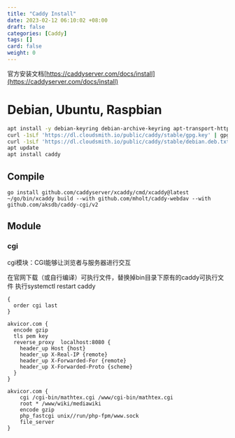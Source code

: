 ```yaml
---
title: "Caddy Install"
date: 2023-02-12 06:10:02 +08:00
draft: false
categories: [Caddy]
tags: []
card: false
weight: 0
---
```


官方安装文档[https://caddyserver.com/docs/install](https://caddyserver.com/docs/install)

# Debian, Ubuntu, Raspbian

```bash
apt install -y debian-keyring debian-archive-keyring apt-transport-https curl
curl -1sLf 'https://dl.cloudsmith.io/public/caddy/stable/gpg.key' | gpg --dearmor -o /usr/share/keyrings/caddy-stable-archive-keyring.gpg
curl -1sLf 'https://dl.cloudsmith.io/public/caddy/stable/debian.deb.txt' | tee /etc/apt/sources.list.d/caddy-stable.list
apt update
apt install caddy
```

## Compile

```shell
go install github.com/caddyserver/xcaddy/cmd/xcaddy@latest
~/go/bin/xcaddy build --with github.com/mholt/caddy-webdav --with github.com/aksdb/caddy-cgi/v2
```

## Module

### cgi

cgi模块：CGI能够让浏览者与服务器进行交互

在官网下载（或自行编译）可执行文件，替换掉bin目录下原有的caddy可执行文件 执行systemctl restart caddy

```
{
  order cgi last
}

akvicor.com {
  encode gzip
  tls pem key
  reverse_proxy  localhost:8080 {
    header_up Host {host}
    header_up X-Real-IP {remote}
    header_up X-Forwarded-For {remote}
    header_up X-Forwarded-Proto {scheme}
  }
}

akvicor.com {
    cgi /cgi-bin/mathtex.cgi /www/cgi-bin/mathtex.cgi
    root * /www/wiki/mediawiki
    encode gzip
    php_fastcgi unix//run/php-fpm/www.sock
    file_server
}
```


